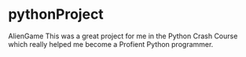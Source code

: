 # pythonProject
AlienGame
This was a great project for me in the Python Crash Course which really helped me become a Profient Python programmer.

